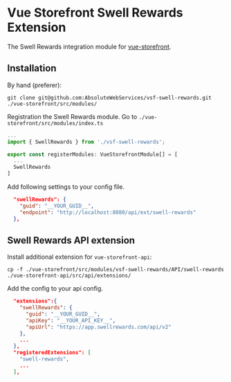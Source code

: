 # Vue Storefront Swell Rewards Extension

The Swell Rewards integration module for [vue-storefront](https://github.com/DivanteLtd/vue-storefront).

## Installation

By hand (preferer):

```shell
git clone git@github.com:AbsoluteWebServices/vsf-swell-rewards.git ./vue-storefront/src/modules/
```

Registration the Swell Rewards module. Go to `./vue-storefront/src/modules/index.ts`

```js
...
import { SwellRewards } from './vsf-swell-rewards';

export const registerModules: VueStorefrontModule[] = [
  ...
  SwellRewards
]
```

Add following settings to your config file.

```json
  "swellRewards": {
    "guid": "__YOUR_GUID__",
    "endpoint": "http://localhost:8080/api/ext/swell-rewards"
  },
```

## Swell Rewards API extension

Install additional extension for `vue-storefront-api`:

```shell
cp -f ./vue-storefront/src/modules/vsf-swell-rewards/API/swell-rewards ./vue-storefront-api/src/api/extensions/
```

Add the config to your api config.

```json
  "extensions":{
    "swellRewards": {
      "guid": "__YOUR_GUID__",
      "apiKey": "__YOUR_API_KEY__",
      "apiUrl": "https://app.swellrewards.com/api/v2"
    },
    ...
  },
  "registeredExtensions": [
    "swell-rewards",
    ...
  ],
```
